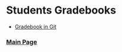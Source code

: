 # Students Gradebooks

- [Gradebook in Git](https://vvv20-git.github.io)

### [Main Page](./README.md)
